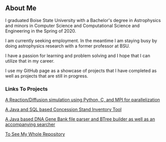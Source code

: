 
## About Me

I graduated Boise State University with a Bachelor's degree in Astrophysics and minors in Computer Science and Computational Science and Engineering in the Spring of 2020. 

I am currently seeking employment. In the meantime I am staying busy by doing astrophysics research with a former professor at BSU.

I have a passion for learning and problem solving and I hope that I can utilize that in my career.

I use my GitHub page as a showcase of projects that I have completed as well as projects that are still in progress.

### Links To Projects

[A Reaction/Diffusion simulation using Python, C, and MPI for parallelization](https://github.com/michaelpelliott/Reaction-Diffusion)

[A Java and SQL based Concession Stand Inventory Tool](https://github.com/michaelpelliott/MySQL-ConcessionStand)

[A Java based DNA Gene Bank file parser and BTree builder as well as an accompanying searcher](https://github.com/michaelpelliott/Gene-Bank-Create-BTree-and-Search)

[To See My Whole Repository](https://github.com/michaelpelliott)
